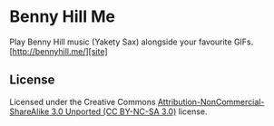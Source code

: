 
Benny Hill Me
=============

Play Benny Hill music (Yakety Sax) alongside your favourite GIFs. [http://bennyhill.me/][site]


License
-------

Licensed under the Creative Commons [Attribution-NonCommercial-ShareAlike 3.0 Unported (CC BY-NC-SA 3.0)][by-nc-sa] license.


[by-nc-sa]: http://creativecommons.org/licenses/by-nc-sa/3.0/
[site]: http://bennyhill.me/